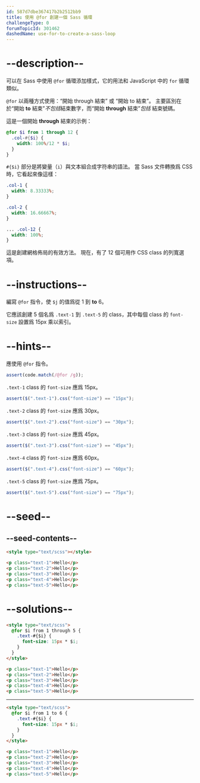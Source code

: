 ```yaml
---
id: 587d7dbe367417b2b2512bb9
title: 使用 @for 創建一個 Sass 循環
challengeType: 0
forumTopicId: 301462
dashedName: use-for-to-create-a-sass-loop
---
```


# --description--

可以在 Sass 中使用 `@for` 循環添加樣式，它的用法和 JavaScript 中的 `for` 循環類似。

`@for` 以兩種方式使用：“開始 through 結束” 或 “開始 to 結束”。 主要區別在於“開始 **to** 結束”*不包括*結束數字，而“開始 **through** 結束”_包括_ 結束號碼。

這是一個開始 **through** 結束的示例：

```scss
@for $i from 1 through 12 {
  .col-#{$i} {
    width: 100%/12 * $i;
  }
}
```

`#{$i}` 部分是將變量（`i`）與文本組合成字符串的語法。 當 Sass 文件轉換爲 CSS 時，它看起來像這樣：

```scss
.col-1 {
  width: 8.33333%;
}

.col-2 {
  width: 16.66667%;
}

... .col-12 {
  width: 100%;
}
```

這是創建網格佈局的有效方法。 現在，有了 12 個可用作 CSS class 的列寬選項。

# --instructions--

編寫 `@for` 指令，使 `$j` 的值爲從 1 到 **to** 6。

它應該創建 5 個名爲 `.text-1` 到 `.text-5` 的 class，其中每個 class 的 `font-size` 設置爲 15px 乘以索引。

# --hints--

應使用 `@for` 指令。

```js
assert(code.match(/@for /g));
```

`.text-1` class 的 `font-size` 應爲 15px。

```js
assert($(".text-1").css("font-size") == "15px");
```

`.text-2` class 的 `font-size` 應爲 30px。

```js
assert($(".text-2").css("font-size") == "30px");
```

`.text-3` class 的 `font-size` 應爲 45px。

```js
assert($(".text-3").css("font-size") == "45px");
```

`.text-4` class 的 `font-size` 應爲 60px。

```js
assert($(".text-4").css("font-size") == "60px");
```

`.text-5` class 的 `font-size` 應爲 75px。

```js
assert($(".text-5").css("font-size") == "75px");
```

# --seed--

## --seed-contents--

```html
<style type="text/scss"></style>

<p class="text-1">Hello</p>
<p class="text-2">Hello</p>
<p class="text-3">Hello</p>
<p class="text-4">Hello</p>
<p class="text-5">Hello</p>
```

# --solutions--

```html
<style type="text/scss">
  @for $i from 1 through 5 {
    .text-#{$i} {
      font-size: 15px * $i;
    }
  }
</style>

<p class="text-1">Hello</p>
<p class="text-2">Hello</p>
<p class="text-3">Hello</p>
<p class="text-4">Hello</p>
<p class="text-5">Hello</p>
```

---

```html
<style type="text/scss">
  @for $i from 1 to 6 {
    .text-#{$i} {
      font-size: 15px * $i;
    }
  }
</style>

<p class="text-1">Hello</p>
<p class="text-2">Hello</p>
<p class="text-3">Hello</p>
<p class="text-4">Hello</p>
<p class="text-5">Hello</p>
```
